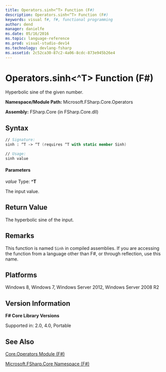 ```yaml
---
title: Operators.sinh<^T> Function (F#)
description: Operators.sinh<^T> Function (F#)
keywords: visual f#, f#, functional programming
author: dend
manager: danielfe
ms.date: 05/16/2016
ms.topic: language-reference
ms.prod: visual-studio-dev14
ms.technology: devlang-fsharp
ms.assetid: 2c52ca30-87c2-4a06-8cdc-873e945b26e4
---
```


# Operators.sinh<^T> Function (F#)

Hyperbolic sine of the given number.

**Namespace/Module Path:** Microsoft.FSharp.Core.Operators

**Assembly:** FSharp.Core (in FSharp.Core.dll)


## Syntax

```fsharp
// Signature:
sinh : ^T -> ^T (requires ^T with static member Sinh)

// Usage:
sinh value
```

#### Parameters
*value*
Type: **^T**


The input value.

## Return Value

The hyperbolic sine of the input.

## Remarks
This function is named `Sinh` in compiled assemblies. If you are accessing the function from a language other than F#, or through reflection, use this name.

## Platforms
Windows 8, Windows 7, Windows Server 2012, Windows Server 2008 R2

## Version Information
**F# Core Library Versions**

Supported in: 2.0, 4.0, Portable


## See Also
[Core.Operators Module &#40;F&#35;&#41;](Core.Operators-Module-%5BFSharp%5D.md)

[Microsoft.FSharp.Core Namespace &#40;F&#35;&#41;](Microsoft.FSharp.Core-Namespace-%5BFSharp%5D.md)

